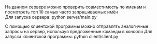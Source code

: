 На данном сервере можно проверить совместимость по именам и посмотреть топ 10 самых часто запрашиваемых имён          
Для запуска сервера: python server/main.py

С помощью клиентской программы можно отправлять аналогичные запросы на сервер, используя предложенные команды в консоли
Для запуска клиентской программы: python client/client.py


